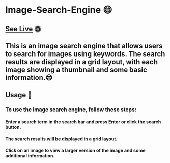 # Image-Search-Engine 😄
## [See Live](https://stardust130.github.io/Image-Search-Engine/) 🌞


## This is an image search engine that allows users to search for images using keywords. The search results are displayed in a grid layout, with each image showing a thumbnail and some basic information.😎

## Usage 🎃
### To use the image search engine, follow these steps:

#### Enter a search term in the search bar and press Enter or click the search button.
#### The search results will be displayed in a grid layout.
#### Click on an image to view a larger version of the image and some additional information.

